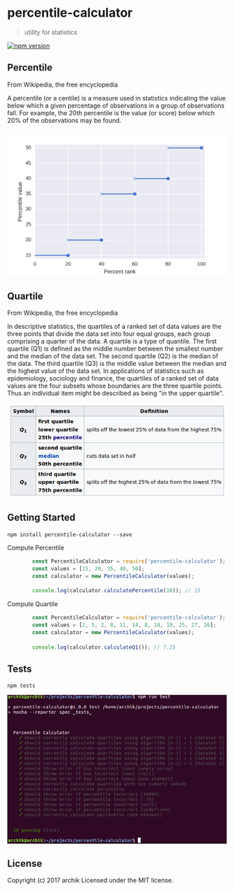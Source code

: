 # percentile-calculator
> utility for statistics

[![npm version](https://img.shields.io/npm/v/percentile-calculator.svg?style=flat-square)](https://npmjs.com/package/percentile-calculator)

## Percentile
From Wikipedia, the free encyclopedia

A percentile (or a centile) is a measure used in statistics indicating the value below which a given percentage of observations in a group of observations fall. For example, the 20th percentile is the value (or score) below which 20% of the observations may be found.

![percentile](https://raw.githubusercontent.com/archik408/percentile-calculator/master/media/percentile.png)

## Quartile
From Wikipedia, the free encyclopedia

In descriptive statistics, the quartiles of a ranked set of data values are the three points that divide the data set into four equal groups, each group comprising a quarter of the data. A quartile is a type of quantile. The first quartile (Q1) is defined as the middle number between the smallest number and the median of the data set. The second quartile (Q2) is the median of the data. The third quartile (Q3) is the middle value between the median and the highest value of the data set.
In applications of statistics such as epidemiology, sociology and finance, the quartiles of a ranked set of data values are the four subsets whose boundaries are the three quartile points. Thus an individual item might be described as being "in the upper quartile".

![quartile](https://raw.githubusercontent.com/archik408/percentile-calculator/master/media/quartiles.png)


## Getting Started

```
npm install percentile-calculator --save
```

Compute Percentile
```javascript
        const PercentileCalculator = require('percentile-calculator');
        const values = [15, 20, 35, 40, 50];
        const calculator = new PercentileCalculator(values);

        console.log(calculator.calculatePercentile(10)); // 15
```

Compute Quartile
```javascript
        const PercentileCalculator = require('percentile-calculator');
        const values = [2, 5, 2, 8, 11, 14, 8, 18, 19, 25, 27, 26];
        const calculator = new PercentileCalculator(values);

        console.log(calculator.calculateQ1()); // 7.25
```


## Tests

```
npm tests
```

![spec](https://raw.githubusercontent.com/archik408/percentile-calculator/master/media/tests.png)



## License
Copyright (c) 2017 archik
Licensed under the MIT license.
